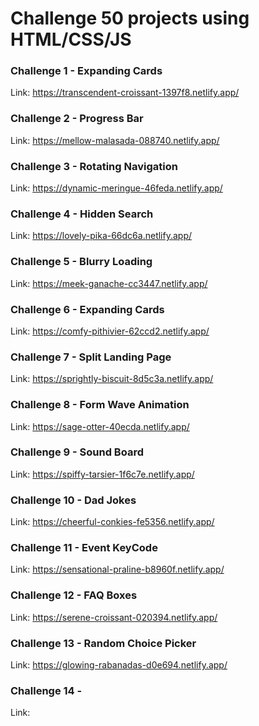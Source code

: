 # Challenge 50 projects using HTML/CSS/JS

### Challenge 1 - Expanding Cards
Link: https://transcendent-croissant-1397f8.netlify.app/

### Challenge 2 - Progress Bar
Link: https://mellow-malasada-088740.netlify.app/

### Challenge 3 - Rotating Navigation
Link: https://dynamic-meringue-46feda.netlify.app/

### Challenge 4 - Hidden Search
Link: https://lovely-pika-66dc6a.netlify.app/

### Challenge 5 - Blurry Loading
Link: https://meek-ganache-cc3447.netlify.app/

### Challenge 6 - Expanding Cards
Link: https://comfy-pithivier-62ccd2.netlify.app/

### Challenge 7 - Split Landing Page
Link: https://sprightly-biscuit-8d5c3a.netlify.app/

### Challenge 8 - Form Wave Animation
Link: https://sage-otter-40ecda.netlify.app/

### Challenge 9 - Sound Board
Link: https://spiffy-tarsier-1f6c7e.netlify.app/

### Challenge 10 - Dad Jokes
Link: https://cheerful-conkies-fe5356.netlify.app/

### Challenge 11 - Event KeyCode
Link: https://sensational-praline-b8960f.netlify.app/

### Challenge 12 - FAQ Boxes
Link: https://serene-croissant-020394.netlify.app/

### Challenge 13 - Random Choice Picker
Link: https://glowing-rabanadas-d0e694.netlify.app/

### Challenge 14 - 
Link: 


